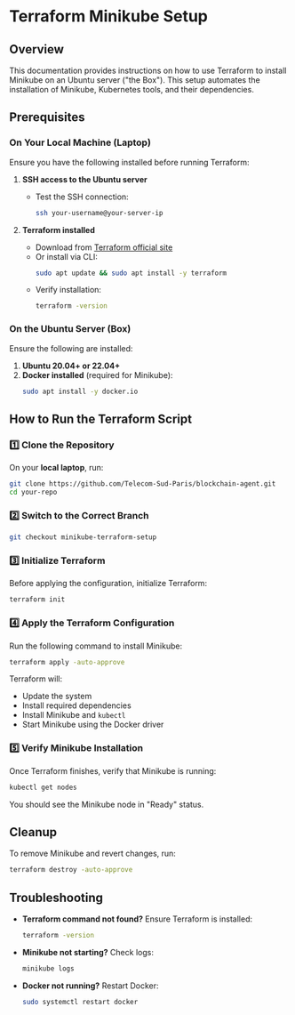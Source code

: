 # Terraform Minikube Setup

## Overview
This documentation provides instructions on how to use Terraform to install Minikube on an Ubuntu server ("the Box"). This setup automates the installation of Minikube, Kubernetes tools, and their dependencies.

## Prerequisites

### On Your Local Machine (Laptop)
Ensure you have the following installed before running Terraform:

1. **SSH access to the Ubuntu server**
   - Test the SSH connection:
     ```bash
     ssh your-username@your-server-ip
     ```

2. **Terraform installed**
   - Download from [Terraform official site](https://developer.hashicorp.com/terraform/downloads)
   - Or install via CLI:
     ```bash
     sudo apt update && sudo apt install -y terraform
     ```
   - Verify installation:
     ```bash
     terraform -version
     ```

### On the Ubuntu Server (Box)
Ensure the following are installed:

1. **Ubuntu 20.04+ or 22.04+**
2. **Docker installed** (required for Minikube):
   ```bash
   sudo apt install -y docker.io
   ```

## How to Run the Terraform Script

### 1️⃣ Clone the Repository
On your **local laptop**, run:
```bash
git clone https://github.com/Telecom-Sud-Paris/blockchain-agent.git
cd your-repo
```

### 2️⃣ Switch to the Correct Branch
```bash
git checkout minikube-terraform-setup
```

### 3️⃣ Initialize Terraform
Before applying the configuration, initialize Terraform:
```bash
terraform init
```

### 4️⃣ Apply the Terraform Configuration
Run the following command to install Minikube:
```bash
terraform apply -auto-approve
```
Terraform will:
- Update the system
- Install required dependencies
- Install Minikube and `kubectl`
- Start Minikube using the Docker driver

### 5️⃣ Verify Minikube Installation
Once Terraform finishes, verify that Minikube is running:
```bash
kubectl get nodes
```
You should see the Minikube node in "Ready" status.

## Cleanup
To remove Minikube and revert changes, run:
```bash
terraform destroy -auto-approve
```

## Troubleshooting

- **Terraform command not found?** Ensure Terraform is installed:
  ```bash
  terraform -version
  ```
- **Minikube not starting?** Check logs:
  ```bash
  minikube logs
  ```
- **Docker not running?** Restart Docker:
  ```bash
  sudo systemctl restart docker
  ```


